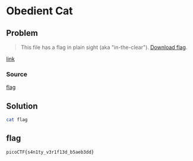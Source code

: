 # Obedient Cat
## Problem
> This file has a flag in plain sight (aka "in-the-clear"). [Download flag](https://mercury.picoctf.net/static/217686fc11d733b80be62dcfcfca6c75/flag).

[link](https://play.picoctf.org/practice/challenge/147)
### Source
[flag](./flag)
## Solution
```bash
cat flag
```
## flag
`picoCTF{s4n1ty_v3r1f13d_b5aeb3dd}`